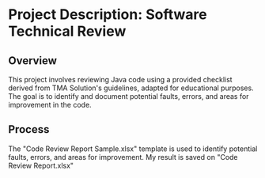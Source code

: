 # Project Description: Software Technical Review
## Overview
This project involves reviewing Java code using a provided checklist derived from TMA Solution's guidelines, adapted for educational purposes. The goal is to identify and document potential faults, errors, and areas for improvement in the code.
## Process
The "Code Review Report Sample.xlsx" template is used to identify potential faults, errors, and areas for improvement.
My result is saved on "Code Review Report.xlsx"

